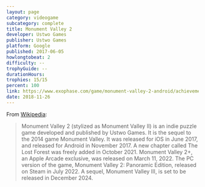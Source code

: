 ```yaml
---
layout: page
category: videogame
subcategory: complete
title: Monument Valley 2
developer: Ustwo Games
publisher: Ustwo Games
platform: Google
published: 2017-06-05
howlongtobeat: 2
difficulty: --
trophyGuide: --
durationHours:
trophies: 15/15
percent: 100
link: https://www.exophase.com/game/monument-valley-2-android/achievements/#1644034
date: 2018-11-26
---
```


From [Wikipedia](https://en.wikipedia.org/wiki/Monument_Valley_2):

> Monument Valley 2 (stylized as Monument Valley II) is an indie puzzle game developed and published by Ustwo Games. It is the sequel to the 2014 game Monument Valley. It was released for iOS in June 2017, and released for Android in November 2017. A new chapter called The Lost Forest was freely added in October 2021. Monument Valley 2+, an Apple Arcade exclusive, was released on March 11, 2022. The PC version of the game, Monument Valley 2: Panoramic Edition, released on Steam in July 2022. A sequel, Monument Valley III, is set to be released in December 2024.
